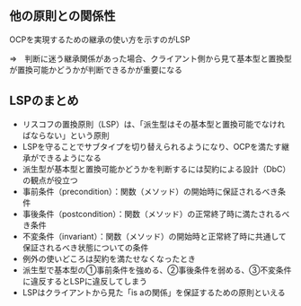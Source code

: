 ## 他の原則との関係性

OCPを実現するための継承の使い方を示すのがLSP

⇒　判断に迷う継承関係があった場合、クライアント側から見て基本型と置換型が置換可能かどうかが判断できるかが重要になる

## LSPのまとめ

- リスコフの置換原則（LSP）は、「派生型はその基本型と置換可能でなければならない」という原則 
- LSPを守ることでサブタイプを切り替えられるようになり、OCPを満たす継承ができるようになる
- 派生型が基本型と置換可能かどうかを判断するには契約による設計（DbC）の観点が役立つ
- 事前条件（precondition）：関数（メソッド）の開始時に保証されるべき条件
- 事後条件（postcondition）：関数（メソッド）の正常終了時に満たされるべき条件 
- 不変条件（invariant）：関数（メソッド）の開始時と正常終了時に共通して保証されるべき状態についての条件 
- 例外の使いどころは契約を満たせなくなったとき
- 派生型で基本型の①事前条件を強める、②事後条件を弱める、③不変条件に違反するとLSPに違反してしまう
- LSPはクライアントから見た「is aの関係」を保証するための原則といえる